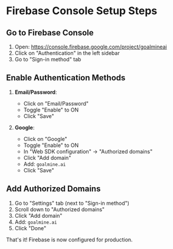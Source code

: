 # Firebase Console Setup Steps

## Go to Firebase Console
1. Open: https://console.firebase.google.com/project/goalmineai
2. Click on "Authentication" in the left sidebar
3. Go to "Sign-in method" tab

## Enable Authentication Methods
1. **Email/Password**:
   - Click on "Email/Password"
   - Toggle "Enable" to ON
   - Click "Save"

2. **Google**:
   - Click on "Google" 
   - Toggle "Enable" to ON
   - In "Web SDK configuration" → "Authorized domains"
   - Click "Add domain"
   - Add: `goalmine.ai`
   - Click "Save"

## Add Authorized Domains
1. Go to "Settings" tab (next to "Sign-in method")
2. Scroll down to "Authorized domains" 
3. Click "Add domain"
4. Add: `goalmine.ai`
5. Click "Done"

That's it! Firebase is now configured for production.